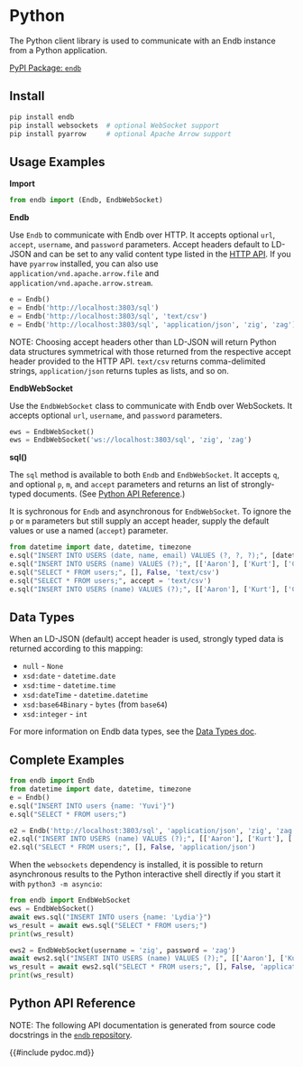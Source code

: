 # Python

The Python client library is used to communicate with an Endb instance
from a Python application.

[PyPI Package: `endb`](https://pypi.org/project/endb/)

## Install

```sh
pip install endb
pip install websockets  # optional WebSocket support
pip install pyarrow     # optional Apache Arrow support
```

## Usage Examples

**Import**

```python
from endb import (Endb, EndbWebSocket)
```

**Endb**

Use `Endb` to communicate with Endb over HTTP.
It accepts optional `url`, `accept`, `username`, and `password` parameters.
Accept headers default to LD-JSON and can be set to any valid
content type listed in the [HTTP API](../reference/http_api.md#accept-headers).
If you have `pyarrow` installed, you can also use `application/vnd.apache.arrow.file`
and `application/vnd.apache.arrow.stream`.

```python
e = Endb()
e = Endb('http://localhost:3803/sql')
e = Endb('http://localhost:3803/sql', 'text/csv')
e = Endb('http://localhost:3803/sql', 'application/json', 'zig', 'zag')
```

NOTE: Choosing accept headers other than LD-JSON will return
Python data structures symmetrical with those returned from
the respective accept header provided to the HTTP API.
`text/csv` returns comma-delimited strings, `application/json`
returns tuples as lists, and so on.

**EndbWebSocket**

Use the `EndbWebSocket` class to communicate with Endb over WebSockets.
It accepts optional `url`, `username`, and `password` parameters.

```python
ews = EndbWebSocket()
ews = EndbWebSocket('ws://localhost:3803/sql', 'zig', 'zag')
```

**sql()**

The `sql` method is available to both `Endb` and `EndbWebSocket`.
It accepts `q`, and optional `p`, `m`, and `accept` parameters
and returns an list of strongly-typed documents.
(See [Python API Reference](#python-api-reference).)

It is sychronous for `Endb` and asynchronous for `EndbWebSocket`.
To ignore the `p` or `m` parameters but still supply an accept header,
supply the default values or use a named (`accept`) parameter.

```python
from datetime import date, datetime, timezone
e.sql("INSERT INTO USERS (date, name, email) VALUES (?, ?, ?);", [datetime.now(timezone.utc), 'Aaron', 'aaron@canadahealth.ca'])
e.sql("INSERT INTO USERS (name) VALUES (?);", [['Aaron'], ['Kurt'], ['Cindy']], True)
e.sql("SELECT * FROM users;", [], False, 'text/csv')
e.sql("SELECT * FROM users;", accept = 'text/csv')
e.sql("INSERT INTO USERS (name) VALUES (?);", [['Aaron'], ['Kurt'], ['Cindy']], True, 'text/csv')
```

## Data Types

When an LD-JSON (default) accept header is used, strongly typed data is returned according to this mapping:

* `null` - `None`
* `xsd:date` - `datetime.date`
* `xsd:time` - `datetime.time`
* `xsd:dateTime` - `datetime.datetime`
* `xsd:base64Binary` - `bytes` (from `base64`)
* `xsd:integer` - `int`

For more information on Endb data types, see the
[Data Types doc](../reference/data_types.md).

## Complete Examples

```python
from endb import Endb
from datetime import date, datetime, timezone
e = Endb()
e.sql("INSERT INTO users {name: 'Yuvi'}")
e.sql("SELECT * FROM users;")

e2 = Endb('http://localhost:3803/sql', 'application/json', 'zig', 'zag')
e2.sql("INSERT INTO USERS (name) VALUES (?);", [['Aaron'], ['Kurt'], ['Cindy']], True, 'text/csv')
e2.sql("SELECT * FROM users;", [], False, 'application/json')
```

When the `websockets` dependency is installed, it is possible to
return asynchronous results to the Python interactive shell
directly if you start it with `python3 -m asyncio`:

```python
from endb import EndbWebSocket
ews = EndbWebSocket()
await ews.sql("INSERT INTO users {name: 'Lydia'}")
ws_result = await ews.sql("SELECT * FROM users;")
print(ws_result)

ews2 = EndbWebSocket(username = 'zig', password = 'zag')
await ews2.sql("INSERT INTO USERS (name) VALUES (?);", [['Aaron'], ['Kurt'], ['Cindy']], True, 'text/csv')
ws_result = await ews2.sql("SELECT * FROM users;", [], False, 'application/json')
print(ws_result)
```

## Python API Reference

NOTE: The following API documentation is generated from source code docstrings in the
[`endb` repository](https://github.com/endatabas/endb/tree/main/clients/python).

{{#include pydoc.md}}
